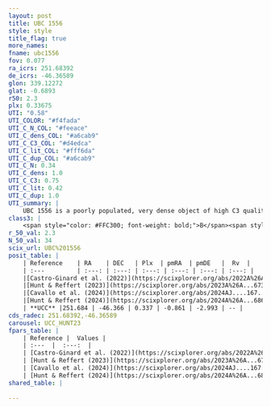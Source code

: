 ```yaml
---
layout: post
title: UBC 1556
style: style
title_flag: true
more_names: 
fname: ubc1556
fov: 0.077
ra_icrs: 251.68392
de_icrs: -46.36589
glon: 339.12272
glat: -0.6893
r50: 2.3
plx: 0.33675
UTI: "0.58"
UTI_COLOR: "#f4fada"
UTI_C_N_COL: "#feeace"
UTI_C_dens_COL: "#a6cab9"
UTI_C_C3_COL: "#d4edca"
UTI_C_lit_COL: "#fff6da"
UTI_C_dup_COL: "#a6cab9"
UTI_C_N: 0.34
UTI_C_dens: 1.0
UTI_C_C3: 0.75
UTI_C_lit: 0.42
UTI_C_dup: 1.0
UTI_summary: |
    UBC 1556 is a poorly populated, very dense object of high C3 quality. It was recently reported in the literature.
class3: |
    <span style="color: #FFC300; font-weight: bold;">B</span><span style="color: green; font-weight: bold;">A</span>
r_50_val: 2.3
N_50_val: 34
scix_url: UBC%201556
posit_table: |
    | Reference    | RA    | DEC   | Plx  | pmRA  | pmDE   |  Rv  |
    | :---         | :---: | :---: | :---: | :---: | :---: | :---: |
    |[Castro-Ginard et al. (2022)](https://scixplorer.org/abs/2022A%26A...661A.118C) | 251.65 | -46.38 | 0.33 | -0.88 | -3.0 | -39.51 |
    |[Hunt & Reffert (2023)](https://scixplorer.org/abs/2023A%26A...673A.114H) | 251.682 | -46.367 | 0.341 | -0.817 | -2.925 | -42.058 |
    |[Cavallo et al. (2024)](https://scixplorer.org/abs/2024AJ....167...12C) | 251.673 | -46.371 | 0.34 | -- | -- | -- |
    |[Hunt & Reffert (2024)](https://scixplorer.org/abs/2024A%26A...686A..42H) | 251.682 | -46.367 | 0.341 | -0.817 | -2.925 | -42.058 |
    | **UCC** |251.684 | -46.366 | 0.337 | -0.861 | -2.993 | -- | 
cds_radec: 251.68392,-46.36589
carousel: UCC_HUNT23
fpars_table: |
    | Reference |  Values |
    | :---  |  :---:  |
    | [Castro-Ginard et al. (2022)](https://scixplorer.org/abs/2022A%26A...661A.118C) | `AV=2.028, Dist=2809, logAge=8.012` |
    | [Hunt & Reffert (2023)](https://scixplorer.org/abs/2023A%26A...673A.114H) | `AV50=2.701, diffAV50=2.135, MOD50=12.075, logAge50=8.227` |
    | [Cavallo et al. (2024)](https://scixplorer.org/abs/2024AJ....167...12C) | `AV50=2.65, dMod50=12.01, logAge50=8.07, [Fe/H]50=0.27` |
    | [Hunt & Reffert (2024)](https://scixplorer.org/abs/2024A%26A...686A..42H) | `MassJ=464.613` |
shared_table: |
    
---
```


